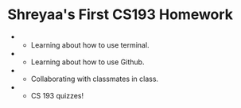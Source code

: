 # Shreyaa's First CS193 Homework

- - Learning about how to use terminal.
- - Learning about how to use Github.
- - Collaborating with classmates in class.
- - CS 193 quizzes!
